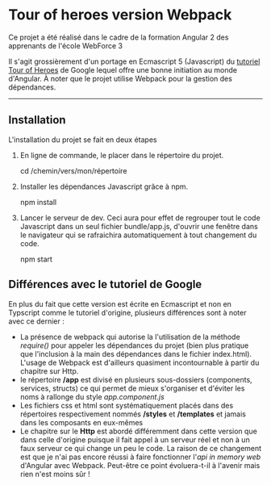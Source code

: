 Tour of heroes version Webpack
===================
Ce projet a été réalisé dans le cadre de la formation Angular 2 des apprenants de l'école WebForce 3

Il s'agit grossièrement d'un portage en Ecmascript 5 (Javascript) du [tutoriel Tour of Heroes](https://angular.io/docs/ts/latest/tutorial/) de Google lequel offre une bonne initiation au monde d'Angular. À noter que le projet utilise Webpack pour la gestion des dépendances.

----------

Installation
---------------
L'installation du projet se fait en deux étapes

1. En ligne de commande, le placer dans le répertoire du projet.

    cd /chemin/vers/mon/répertoire

2. Installer les dépendances Javascript grâce à npm.

    npm install

3. Lancer le serveur de dev. Ceci aura pour effet de regrouper tout le code Javascript dans un seul fichier bundle/app.js, d'ouvrir une fenêtre dans le navigateur qui se rafraichira automatiquement à tout changement du code.

    npm start

Différences avec le tutoriel de Google
--------------------------------------------------

En plus du fait que cette version est écrite en Ecmascript et non en Typscript comme le tutoriel d'origine, plusieurs différences sont à noter avec ce dernier : 

 - La présence de webpack qui autorise la l'utilisation de la méthode *require()* pour appeler les dépendances du projet (bien plus pratique que l'inclusion à la main des dépendances dans le fichier index.html). L'usage de Webpack est d'ailleurs quasiment incontournable à partir du chapitre sur Http.
 - le répertoire **/app** est divisé en plusieurs sous-dossiers (components, services, structs) ce qui permet de mieux s'organiser et d'éviter les noms à rallonge du style *app.component.js*
 - Les fichiers css et html sont systématiquement placés dans des répertoires respectivement nommés **/styles** et **/templates** et jamais dans les composants en eux-mêmes
 - Le chapitre sur le **Http** est abordé différemment dans cette version que dans celle d'origine puisque il fait appel à un serveur réel et non à un faux serveur ce qui change un peu le code. La raison de ce changement est que je n'ai pas encore réussi à faire fonctionner l'*api in memory web* d'Angular avec Webpack. Peut-être ce point évoluera-t-il à l'avenir mais rien n'est moins sûr !
